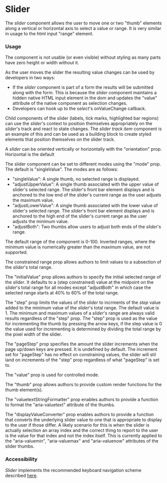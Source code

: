 # Slider

The *slider* component allows the user to move one or two "thumb" elements along a vertical or horizontal axis to select a value or range. It is very similar in usage to the html input "range" element.

### Usage
The component is not usable (or even visible) without styling as many parts have zero height or width without it.

As the user moves the slider the resulting value changes can be used by developers in two ways:
- If the *slider* component is part of a form the results will be submitted along with the form. This is because the *slider* component maintains a hidden native HTML input element in the dom and updates the "value" attribute of the native component as selection changes.
- Developers can hook up to the *select*'s onValueChange callback.

Child components of the slider (labels, tick marks, highlighted bar regions) can use the *slider*'s context to position themselves appropriately on the *slider*'s track and react to state changes.  The *slider track item* component is an example of this and can be used as a building block to create styled elements that position themselves on the slider track.

A *slider* can be oriented vertically or horizontally with the "orientation" prop.  Horizontal is the default

The slider component can be set to different modes using the "mode" prop.  The default is "singleValue".  The modes are as follows:
- "singleValue":  A single thumb, no selected range is displayed.
- "adjustUpperValue":  A single thumb associated with the upper value of slider's selected range.  The *slider*'s front bar element displays and is anchored to the low end of the slider's current range as the user adjusts the maximum value.
- "adjustLowerValue":  A single thumb associated with the lower value of slider's selected range.  The *slider*'s front bar element displays and is anchored to the high end of the slider's current range as the user adjusts the minimum value.
- "adjustBoth":  Two thumbs allow users to adjust both ends of the *slider*'s range.

The default range of the component is 0-100.  Inverted ranges, where the minimum value is numerically greater than the maximum value, are not supported.

The constrained range prop allows authors to limit values to a subsection of the *slider*'s total range.

The "initialValue" prop allows authors to specify the initial selected range of the *slider*.  It defaults to a (step constrained) value at the midpoint on the *slider*'s total range for all modes except "adjustBoth" in which case the selected range starts at 40% to 60% of the total range.

The "step" prop limits the values of the *slider* to incrments of the *step* value added to the minimum value of the *slider*'s total range.  The default value is 1. The minimum and maximum values of a *slider*'s range are always valid results regardless of the "step" prop. The "step" prop is used as the value for incrementing the thumb by pressing the arrow keys, if the step value is 0 the value used for incrementing is determined by dividing the total range by the pixel width of the slider.

The "pageStep" prop specifies the amount the slider increments when the page up/down keys are pressed.  It is undefined by default.  The increment set for "pageStep" has no effect on constraining values, the slider will stil land on increments of the "step" prop regardless of what "pageStep" is set to.

The "value" prop is used for controlled mode.

The "thumb" prop allows authors to provide custom render functions for the thumb element(s).

The "valuetextStringFormatter" prop enables authors to provide a function to format the "aria-valuetext" attribute of the thumbs.

The "displayValueConverter" prop enables authors to provide a function that converts the underlying slider value to one that is appropriate to display to the user if those differ.  A likely scenario for this is when the slider is actually selection an array index and the correct thing to report to the user is the value for that index and not the index itself.  This is currently applied to the "aria-valuemin", "aria-valuemax" and "aria-valuenow" attributes of the slider thumbs.

### Accessibility
*Slider* implements the recommended keyboard navigation scheme described [here](http://w3c.github.io/aria-practices/examples/slider/multithumb-slider.html).